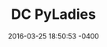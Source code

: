 ---
layout: post
title:  "DC PyLadies"
date:   2016-03-25 18:50:53 -0400
categories: member
name: DC Web Women
description: The DC chapter of Pyladies, an international group focused on getting more women into Python community and programming.
logo: icons/pyladies.png
link: http://www.meetup.com/dc-pyladies/
twitter: PyLadiesDC
---